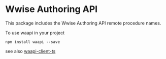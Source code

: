 # Wwise Authoring API

This package includes the Wwise Authoring API remote procedure names.

To use waapi in your project

`npm install waapi --save`

see also [waapi-client-ts](https://www.npmjs.com/package/waapi-client-ts)

